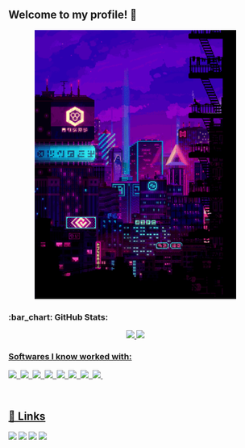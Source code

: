 ## Welcome to my profile! 💜

<div>
<p align=center>
<img width=400 src="giphy.gif" />
</p>
</div>

<h3>:bar_chart: GitHub Stats: </h3>
  
<div align="center">
  <a href="https://github.com/leticiacarvalho04">
  <img height="180em" src="https://github-readme-stats.vercel.app/api?username=leticiacarvalho04&custom_title=Letícia&nbsp;Helena&hide_border=true&show_icons=true&theme=midnight-purple&include_all_commits=true&count_private=true"/>
  <img height="180em" src="https://github-readme-stats.vercel.app/api/top-langs/?username=leticiacarvalho04&custom_title=Letícia&nbsp;Helena&hide_border=true&layout=compact&langs_count=7&theme=midnight-purple"/>
</div>

  
<h3>Softwares I know worked with:</h3>

<p>
    <img src="https://img.shields.io/badge/HTML5-151515?style=for-the-badge&logo=html5&logoColor=602D9B"></img>&nbsp;
    <img src="https://img.shields.io/badge/CSS3-151515?style=for-the-badge&logo=css3&logoColor=602D9B"></img>&nbsp;
    <img src="https://img.shields.io/badge/Python-151515?style=for-the-badge&logo=python&logoColor=602D9B"></img>&nbsp;
    <img src="https://img.shields.io/badge/Ubuntu-151515?style=for-the-badge&logo=ubuntu&logoColor=602D9B"></img>&nbsp;   
    <img src="https://img.shields.io/badge/MySQL-151515?style=for-the-badge&logo=mysql&logoColor=602D9B"></img>&nbsp;
    <img src="https://img.shields.io/badge/Unity-151515?style=for-the-badge&logo=unity&logoColor=602D9B"></img>&nbsp;
    <img src="https://img.shields.io/badge/Amazon_AWS-151515?style=for-the-badge&logo=amazon-aws&logoColor=602D9B"></img>&nbsp;
    <img src="https://img.shields.io/badge/Flask-151515?style=for-the-badge&logo=flask&logoColor=602D9B"></img>&nbsp;
</p>

<br>


  ## 🔗 Links
<p>
  <a href="[https://www.linkedin.com/in/leticia-helena-carvalho/](https://www.linkedin.com/in/let%C3%ADcia-helena-03b294255/)"><img src="https://img.shields.io/badge/LinkedIn-151515?style=for-the-badge&logo=linkedin&logoColor=602D9B"/></a>
  <a href="https://mail.google.com/mail/u/0/?fs=1&to=leticiahelena.oliver@gmail.com&su=&body=&bcc=&tf=cm"><img src="https://img.shields.io/badge/Gmail-151515?style=for-the-badge&logo=gmail&logoColor=602D9B"/></a>
  <a href="[https://discord.com/users/661334263127605291](https://www.instagram.com/carvalho_leticia04/)"><img src="https://img.shields.io/badge/Instagram-151515?style=for-the-badge&logo=instagram&logoColor=602D9B"/></a>
  <a href="[https://trello.com/u/leticiahelena31/boards](https://trello.com/u/leticiahelena31/boards)"><img src="https://img.shields.io/badge/Trello-151515?style=for-the-badge&logo=trello&logoColor=602D9B"/></a>
